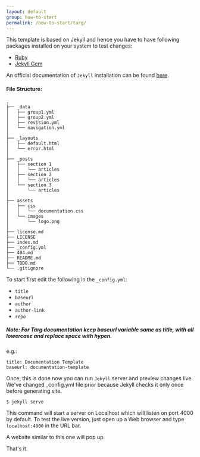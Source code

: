 ```yaml
---
layout: default
group: how-to-start
permalink: /how-to-start/targ/
---
```


This template is based on Jekyll and hence you have to have following packages
installed on your system to test changes:
* [Ruby](https://www.ruby-lang.org/en/)
* [Jekyll Gem](https://jekyllrb.com/)


An official documentation of `Jekyll` installation can be found
[here](https://jekyllrb.com/docs/installation/).

#### File Structure:

```
.
├── _data
│   ├── group1.yml
│   ├── group2.yml
│   ├── revision.yml
│   └── navigation.yml
│
├── _layouts
│   ├── default.html
│   └── error.html
│
├── _posts
│   ├── section 1
│   │   └── articles
│   ├── section 2
│   │   └── articles
│   └── section 3
│       └── articles
│
├── assets
│   ├── css
│   │   └── documentation.css
│   └── images
│       └── logo.png
│
├── license.md
├── LICENSE
├── index.md
├── _config.yml
├── 404.md
├── README.md
├── TODO.md
└── .gitignore

```


To start first edit the following in the `_config.yml`:
* `title`
* `baseurl`
* `author`
* `author-link`
* `repo`

##### Note: For Targ documentation keep baseurl variable same as title, with all lowercase and replace space with hypen.
e.g.:
```
title: Documentation Template
baseurl: documentation-template
```

Once, this is done now you can run `Jekyll` server and preview changes live.
We've changed \_config.yml file prior because Jekyll checks it only once before
generating site.
```bash
$ jekyll serve
```
This command will start a server on Localhost which will listen on port 4000 by
default. To test the live version, just open up a Web browser and type
`localhost:4000` in the URL bar.

A website similar to this one will pop up.

That's it.
